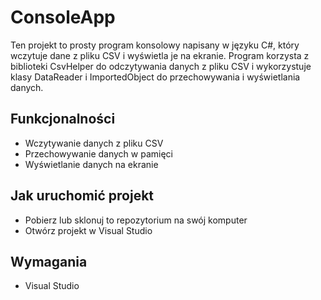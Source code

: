 # ConsoleApp

Ten projekt to prosty program konsolowy napisany w języku C#, który wczytuje dane z pliku CSV i wyświetla je na ekranie. Program korzysta z biblioteki CsvHelper do odczytywania danych z pliku CSV i wykorzystuje klasy DataReader i ImportedObject do przechowywania i wyświetlania danych.

## Funkcjonalności

- Wczytywanie danych z pliku CSV
- Przechowywanie danych w pamięci
- Wyświetlanie danych na ekranie

## Jak uruchomić projekt

- Pobierz lub sklonuj to repozytorium na swój komputer
- Otwórz projekt w Visual Studio

## Wymagania

- Visual Studio
